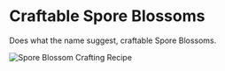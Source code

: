 # Craftable Spore Blossoms

Does what the name suggest, craftable Spore Blossoms.

![Spore Blossom Crafting Recipe](https://i.imgur.com/UPdqPSf.png)
